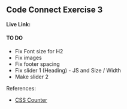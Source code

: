 ## Code Connect Exercise 3

**Live Link:**



#### TO DO
- Fix Font size for H2
- Fix images
- Fix footer spacing
- Fix slider 1 (Heading) - JS and Size / Width
- Make slider 2 


References:
- [CSS Counter](https://www.w3schools.com/css/css_counters.asp)

